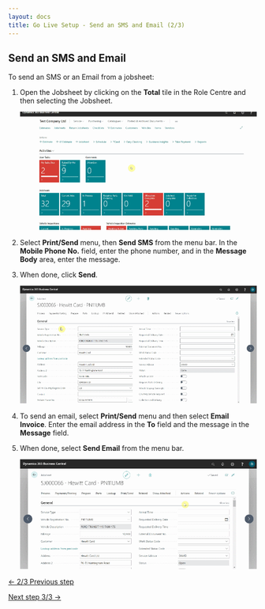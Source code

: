 ```yaml
---
layout: docs
title: Go Live Setup - Send an SMS and Email (2/3)
---
```


## Send an SMS and Email
To send an SMS or an Email from a jobsheet:
1. Open the Jobsheet by clicking on the **Total** tile in the Role Centre and then selecting the Jobsheet.

   ![](media/garagehive-go-live-setup-sms-and-email1.gif)

2. Select **Print/Send** menu, then **Send SMS** from the menu bar. In the **Mobile Phone No.** field, enter the phone number, and in the **Message Body** area, enter the message.
3. When done, click **Send**.

   ![](media/garagehive-go-live-setup-sms-and-email2.gif)

4. To send an email, select **Print/Send** menu and then select **Email Invoice**. Enter the email address in the **To** field and the message in the **Message** field.
5. When done, select **Send Email** from the menu bar.

   ![](media/garagehive-go-live-setup-sms-and-email3.gif)

[<- 2/3 Previous step](/docs/golive-cust-not-set.html)

[Next step 3/3 ->](/docs/golive-print-invoice.html)